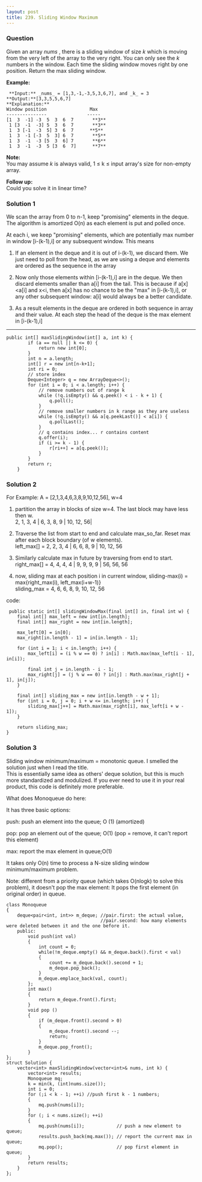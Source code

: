 ```yaml
---
layout: post
title: 239. Sliding Window Maximum
---
```

### Question
Given an array _nums_ , there is a sliding window of size _k_ which is moving
from the very left of the array to the very right. You can only see the _k_
numbers in the window. Each time the sliding window moves right by one
position. Return the max sliding window.

 **Example:**

    
    
     **Input:** _nums_ = [1,3,-1,-3,5,3,6,7], and _k_ = 3
    **Output:**[3,3,5,5,6,7] 
    **Explanation:**
    Window position                Max
    ---------------               -----
    [1  3  -1] -3  5  3  6  7       **3**
     1 [3  -1  -3] 5  3  6  7       **3**
     1  3 [-1  -3  5] 3  6  7      **5**
     1  3  -1 [-3  5  3] 6  7       **5**
     1  3  -1  -3 [5  3  6] 7       **6**
     1  3  -1  -3  5 [3  6  7]      **7**
    

**Note:**  
You may assume _k_ is always valid, 1 ≤ k ≤ input array's size for non-empty
array.

 **Follow up:**  
Could you solve it in linear time?

### Solution 1
We scan the array from 0 to n-1, keep "promising" elements in the deque. The
algorithm is amortized O(n) as each element is put and polled once.

At each i, we keep "promising" elements, which are potentially max number in
window [i-(k-1),i] or any subsequent window. This means

  1. If an element in the deque and it is out of i-(k-1), we discard them. We just need to poll from the head, as we are using a deque and elements are ordered as the sequence in the array

  2. Now only those elements within [i-(k-1),i] are in the deque. We then discard elements smaller than a[i] from the tail. This is because if a[x] <a[i] and x<i, then a[x] has no chance to be the "max" in [i-(k-1),i], or any other subsequent window: a[i] would always be a better candidate.

  3. As a result elements in the deque are ordered in both sequence in array and their value. At each step the head of the deque is the max element in [i-(k-1),i]

* * *
    
    
    public int[] maxSlidingWindow(int[] a, int k) {		
    		if (a == null || k <= 0) {
    			return new int[0];
    		}
    		int n = a.length;
    		int[] r = new int[n-k+1];
    		int ri = 0;
    		// store index
    		Deque<Integer> q = new ArrayDeque<>();
    		for (int i = 0; i < a.length; i++) {
    			// remove numbers out of range k
    			while (!q.isEmpty() && q.peek() < i - k + 1) {
    				q.poll();
    			}
    			// remove smaller numbers in k range as they are useless
    			while (!q.isEmpty() && a[q.peekLast()] < a[i]) {
    				q.pollLast();
    			}
    			// q contains index... r contains content
    			q.offer(i);
    			if (i >= k - 1) {
    				r[ri++] = a[q.peek()];
    			}
    		}
    		return r;
    	}


### Solution 2
For Example: A = [2,1,3,4,6,3,8,9,10,12,56], w=4

  1. partition the array in blocks of size w=4. The last block may have less then w.  
2, 1, 3, 4 | 6, 3, 8, 9 | 10, 12, 56|

  2. Traverse the list from start to end and calculate max_so_far. Reset max after each block boundary (of w elements).  
left_max[] = 2, 2, 3, 4 | 6, 6, 8, 9 | 10, 12, 56

  3. Similarly calculate max in future by traversing from end to start.  
right_max[] = 4, 4, 4, 4 | 9, 9, 9, 9 | 56, 56, 56

  4. now, sliding max at each position i in current window, sliding-max(i) = max{right_max(i), left_max(i+w-1)}  
sliding_max = 4, 6, 6, 8, 9, 10, 12, 56

code:

    
    
     public static int[] slidingWindowMax(final int[] in, final int w) {
        final int[] max_left = new int[in.length];
        final int[] max_right = new int[in.length];
    
        max_left[0] = in[0];
        max_right[in.length - 1] = in[in.length - 1];
    
        for (int i = 1; i < in.length; i++) {
            max_left[i] = (i % w == 0) ? in[i] : Math.max(max_left[i - 1], in[i]);
    
            final int j = in.length - i - 1;
            max_right[j] = (j % w == 0) ? in[j] : Math.max(max_right[j + 1], in[j]);
        }
    
        final int[] sliding_max = new int[in.length - w + 1];
        for (int i = 0, j = 0; i + w <= in.length; i++) {
            sliding_max[j++] = Math.max(max_right[i], max_left[i + w - 1]);
        }
    
        return sliding_max;
    }


### Solution 3
Sliding window minimum/maximum = monotonic queue. I smelled the solution just
when I read the title.  
This is essentially same idea as others' deque solution, but this is much more
standardized and modulized. If you ever need to use it in your real product,
this code is definitely more preferable.

What does Monoqueue do here:

It has three basic options:

push: push an element into the queue; O (1) (amortized)

pop: pop an element out of the queue; O(1) (pop = remove, it can't report this
element)

max: report the max element in queue;O(1)

It takes only O(n) time to process a N-size sliding window minimum/maximum
problem.

Note: different from a priority queue (which takes O(nlogk) to solve this
problem), it doesn't pop the max element: It pops the first element (in
original order) in queue.

    
    
    class Monoqueue
    {
        deque<pair<int, int>> m_deque; //pair.first: the actual value, 
                                       //pair.second: how many elements were deleted between it and the one before it.
        public:
            void push(int val)
            {
                int count = 0;
                while(!m_deque.empty() && m_deque.back().first < val)
                {
                    count += m_deque.back().second + 1;
                    m_deque.pop_back();
                }
                m_deque.emplace_back(val, count);
            };
            int max()
            {
                return m_deque.front().first;
            }
            void pop ()
            {
                if (m_deque.front().second > 0)
                {
                    m_deque.front().second --;
                    return;
                }
                m_deque.pop_front();
            }
    };
    struct Solution {
        vector<int> maxSlidingWindow(vector<int>& nums, int k) {
            vector<int> results;
            Monoqueue mq;
            k = min(k, (int)nums.size());
            int i = 0;
            for (;i < k - 1; ++i) //push first k - 1 numbers;
            {
                mq.push(nums[i]);
            }
            for (; i < nums.size(); ++i)
            {
                mq.push(nums[i]);            // push a new element to queue;
                results.push_back(mq.max()); // report the current max in queue;
                mq.pop();                    // pop first element in queue;
            }
            return results;
        }
    };



